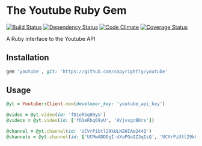 # The Youtube Ruby Gem

[![Build Status](https://travis-ci.org/copyrightly/youtube.png?branch=master)](https://travis-ci.org/copyrightly/youtube)
[![Dependency Status](https://gemnasium.com/copyrightly/youtube.png)](https://gemnasium.com/copyrightly/youtube)
[![Code Climate](https://codeclimate.com/github/copyrightly/youtube.png)](https://codeclimate.com/github/copyrightly/youtube)
[![Coverage Status](https://coveralls.io/repos/copyrightly/youtube/badge.png?branch=master)](https://coveralls.io/r/copyrightly/youtube)

A Ruby interface to the Youtube API

## Installation

```ruby
gem 'youtube', git: 'https://github.com/copyrightly/youtube'
```

## Usage

```ruby
@yt = Youtube::Client.new(developer_key: 'youtube_api_key')

@video = @yt.video(id: 'fD1eRbq09yU')
@videos = @yt.video(id: ['fD1eRbq09yU', 'AVjvsgcBKrs'])

@channel = @yt.channel(id: 'UCVrPiUtl29kULN2HIAm244Q')
@channels = @yt.channel(id: ['UCMmADDDgI-dXaPGoIZ3qIsQ', 'UCVrPiUtl29kULN2HIAm244Q'])
```

